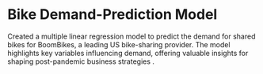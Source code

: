 # Bike Demand-Prediction Model
Created a multiple linear regression model to predict the demand for shared bikes for BoomBikes, a leading US bike-sharing provider. The model highlights key variables influencing demand, offering valuable insights for shaping post-pandemic business strategies .
